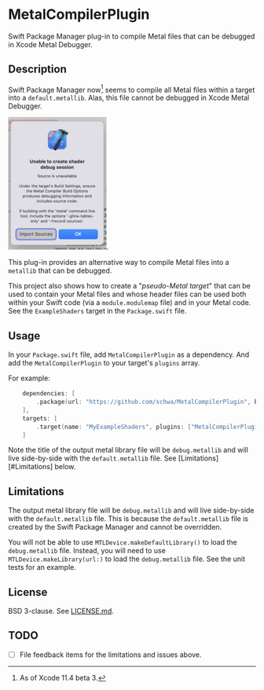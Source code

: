 # MetalCompilerPlugin

Swift Package Manager plug-in to compile Metal files that can be debugged in Xcode Metal Debugger.

## Description

Swift Package Manager now[^1] seems to compile all Metal files within a target into a `default.metallib`. Alas, this file cannot be debugged in Xcode Metal Debugger.

![Screenshot of Xcode failing to debug your metallib](Documentation/Screenshot%201-Thumbnail.png).

This plug-in provides an alternative way to compile Metal files into a `metallib` that can be debugged.

This project also shows how to create a "_pseudo-Metal target_" that can be used to contain your Metal files and whose header files can be used both within your Swift code (via a `module.modulemap` file) and in your Metal code. See the `ExampleShaders` target in the `Package.swift` file.

[^1]: As of Xcode 11.4 beta 3.

## Usage

In your `Package.swift` file, add  `MetalCompilerPlugin` as a dependency. And add the `MetalCompilerPlugin` to your target's `plugins` array.

For example:

```swift
    dependencies: [
        .package(url: "https://github.com/schwa/MetalCompilerPlugin", branch: "main"),
    ],
    targets: [
        .target(name: "MyExampleShaders", plugins: ["MetalCompilerPlugin"]),
    ]
```

Note the title of the output metal library file will be `debug.metallib` and will live side-by-side with the `default.metallib` file. See [Limitations][#Limitations] below.

## Limitations

The output metal library file will be `debug.metallib` and will live side-by-side with the `default.metallib` file. This is because the `default.metallib` file is created by the Swift Package Manager and cannot be overridden.

You will not be able to use `MTLDevice.makeDefaultLibrary()` to load the `debug.metallib` file. Instead, you will need to use `MTLDevice.makeLibrary(url:)` to load the `debug.metallib` file. See the unit tests for an example.

## License

BSD 3-clause. See [LICENSE.md](LICENSE.md).

## TODO

- [ ] File feedback items for the limitations and issues above.
